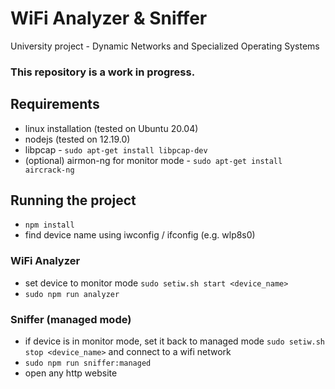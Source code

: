 # WiFi Analyzer & Sniffer

University project - Dynamic Networks and Specialized Operating Systems

### This repository is a work in progress.

## Requirements

* linux installation (tested on Ubuntu 20.04)
* nodejs (tested on 12.19.0)
* libpcap - `sudo apt-get install libpcap-dev`
* (optional) airmon-ng for monitor mode - `sudo apt-get install aircrack-ng`

## Running the project

* `npm install`
* find device name using iwconfig / ifconfig (e.g. wlp8s0)

### WiFi Analyzer

* set device to monitor mode `sudo setiw.sh start <device_name>`
* `sudo npm run analyzer`

### Sniffer (managed mode)

* if device is in monitor mode, set it back to managed mode `sudo setiw.sh stop <device_name>` and connect to a wifi network
* `sudo npm run sniffer:managed`
* open any http website